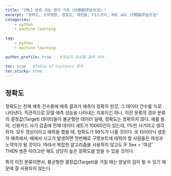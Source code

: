 ```yaml
---
title: "[ML] 분류 성능 평가 지표（分類器評估方法）"
excerpt: "정확도, 오차행렬, 정밀도, 재현율, F1스코어, ROC AUC 分類器評估方法"
categories:
    - python
    - machine learning

tag:
    - python
    - machine learning

author_profile: true    #작성자 프로필 출력 여부

toc: true   #Table Of Contents 목차 
toc_sticky: true
---
```


## 정확도

정확도는 전체 예측 건수중에 예측 결과가 예측이 정확히 된것, 그 데이터 건수를 %로 나타낸다. 직관적으로 모델 예측 성능을 나타내는 지표이긴 하나,
이진 분류의 경우 분류의 결정값(Target) 데이터들이 불균형한 데이터 일때, 정확도는 정확하지 않다. 예를 들어, 신용카드 사기 검출에 전체 데이터 세트가
10000건이 있는데, 1%만 사기라고 생각하자. 모두 정상이라고 예측을 했을 때, 정확도가 99%가 나올 것이다. 
또 타이타닉 생존자 예측에서, 배에서 사고가 발생하면 첫번째로 구명보트에 태워야 할 사람들은 여성과 노약자가 될 것이다. 따라서 복잡한 알고리즘을 사용하지 않고도
IF Sex = '여성' THEN 생존 이라고만 해도 상당히 높은 정확도를 얻을 수 있을 것이다.

특히 이진 분류이면서, 불균형한 결정값(Target)을 가질 때는 양날의 검이 될 수 있기 때문에 잘 사용되지 않는다.

